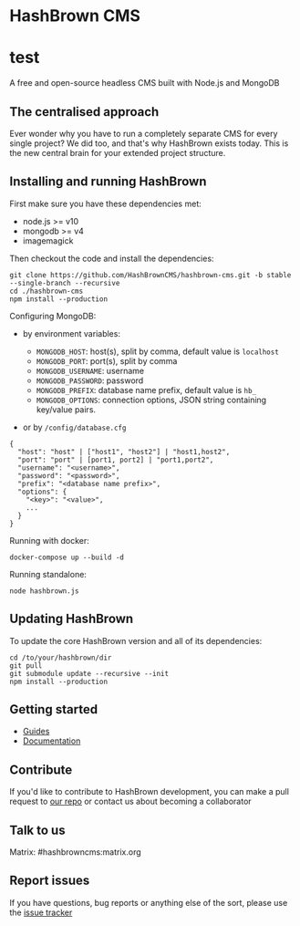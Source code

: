 # HashBrown CMS
# test
A free and open-source headless CMS built with Node.js and MongoDB

## The centralised approach
Ever wonder why you have to run a completely separate CMS for every single project? We did too, and that's why HashBrown exists today. This is the new central brain for your extended project structure.

## Installing and running HashBrown
First make sure you have these dependencies met:  
- node.js >= v10 
- mongodb >= v4
- imagemagick  

Then checkout the code and install the dependencies:  
```
git clone https://github.com/HashBrownCMS/hashbrown-cms.git -b stable --single-branch --recursive
cd ./hashbrown-cms
npm install --production
```

Configuring MongoDB:

- by environment variables:

  - `MONGODB_HOST`: host(s), split by comma, default value is `localhost`
  - `MONGODB_PORT`: port(s), split by comma
  - `MONGODB_USERNAME`: username
  - `MONGODB_PASSWORD`: password
  - `MONGODB_PREFIX`: database name prefix, default value is `hb_`
  - `MONGODB_OPTIONS`: connection options, JSON string containing key/value pairs.

- or by `/config/database.cfg`

```
{
  "host": "host" | ["host1", "host2"] | "host1,host2",
  "port": "port" | [port1, port2] | "port1,port2",
  "username": "<username>",
  "password": "<password>",
  "prefix": "<database name prefix>",
  "options": {
    "<key>": "<value>",
    ...
  }
}
```

Running with docker:
```
docker-compose up --build -d
```

Running standalone:
```
node hashbrown.js
```

## Updating HashBrown
To update the core HashBrown version and all of its dependencies:
```
cd /to/your/hashbrown/dir
git pull
git submodule update --recursive --init
npm install --production
```

## Getting started
- [Guides](http://hashbrown.rocks/guides)
- [Documentation](http://hashbrown.rocks/docs)

## Contribute
If you'd like to contribute to HashBrown development, you can make a pull request to [our repo](https://github.com/HashBrownCMS/hashbrown-cms) or contact us about becoming a collaborator

## Talk to us

Matrix: #hashbrowncms:matrix.org

## Report issues
If you have questions, bug reports or anything else of the sort, please use the [issue tracker](https://github.com/Putaitu/hashbrown-cms/issues)

